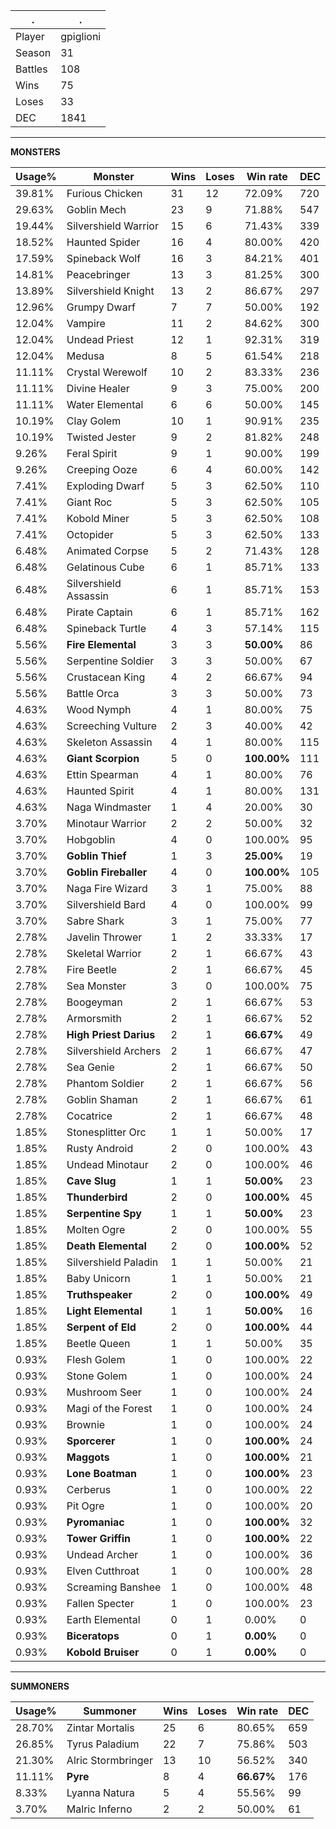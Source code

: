 .|.
|-|-
Player|gpiglioni
Season|31
Battles|108
Wins|75
Loses|33
DEC|1841

---
**MONSTERS**

Usage%|Monster|Wins|Loses|Win rate|DEC|
-|-|-|-|-|-|
39.81%|Furious Chicken|31|12|72.09%|720|
29.63%|Goblin Mech|23|9|71.88%|547|
19.44%|Silvershield Warrior|15|6|71.43%|339|
18.52%|Haunted Spider|16|4|80.00%|420|
17.59%|Spineback Wolf|16|3|84.21%|401|
14.81%|Peacebringer|13|3|81.25%|300|
13.89%|Silvershield Knight|13|2|86.67%|297|
12.96%|Grumpy Dwarf|7|7|50.00%|192|
12.04%|Vampire|11|2|84.62%|300|
12.04%|Undead Priest|12|1|92.31%|319|
12.04%|Medusa|8|5|61.54%|218|
11.11%|Crystal Werewolf|10|2|83.33%|236|
11.11%|Divine Healer|9|3|75.00%|200|
11.11%|Water Elemental|6|6|50.00%|145|
10.19%|Clay Golem|10|1|90.91%|235|
10.19%|Twisted Jester|9|2|81.82%|248|
9.26%|Feral Spirit|9|1|90.00%|199|
9.26%|Creeping Ooze|6|4|60.00%|142|
7.41%|Exploding Dwarf|5|3|62.50%|110|
7.41%|Giant Roc|5|3|62.50%|105|
7.41%|Kobold Miner|5|3|62.50%|108|
7.41%|Octopider|5|3|62.50%|133|
6.48%|Animated Corpse|5|2|71.43%|128|
6.48%|Gelatinous Cube|6|1|85.71%|133|
6.48%|Silvershield Assassin|6|1|85.71%|153|
6.48%|Pirate Captain|6|1|85.71%|162|
6.48%|Spineback Turtle|4|3|57.14%|115|
5.56%|**Fire Elemental**|3|3|**50.00%**|86|
5.56%|Serpentine Soldier|3|3|50.00%|67|
5.56%|Crustacean King|4|2|66.67%|94|
5.56%|Battle Orca|3|3|50.00%|73|
4.63%|Wood Nymph|4|1|80.00%|75|
4.63%|Screeching Vulture|2|3|40.00%|42|
4.63%|Skeleton Assassin|4|1|80.00%|115|
4.63%|**Giant Scorpion**|5|0|**100.00%**|111|
4.63%|Ettin Spearman|4|1|80.00%|76|
4.63%|Haunted Spirit|4|1|80.00%|131|
4.63%|Naga Windmaster|1|4|20.00%|30|
3.70%|Minotaur Warrior|2|2|50.00%|32|
3.70%|Hobgoblin|4|0|100.00%|95|
3.70%|**Goblin Thief**|1|3|**25.00%**|19|
3.70%|**Goblin Fireballer**|4|0|**100.00%**|105|
3.70%|Naga Fire Wizard|3|1|75.00%|88|
3.70%|Silvershield Bard|4|0|100.00%|99|
3.70%|Sabre Shark|3|1|75.00%|77|
2.78%|Javelin Thrower|1|2|33.33%|17|
2.78%|Skeletal Warrior|2|1|66.67%|43|
2.78%|Fire Beetle|2|1|66.67%|45|
2.78%|Sea Monster|3|0|100.00%|75|
2.78%|Boogeyman|2|1|66.67%|53|
2.78%|Armorsmith|2|1|66.67%|52|
2.78%|**High Priest Darius**|2|1|**66.67%**|49|
2.78%|Silvershield Archers|2|1|66.67%|47|
2.78%|Sea Genie|2|1|66.67%|50|
2.78%|Phantom Soldier|2|1|66.67%|56|
2.78%|Goblin Shaman|2|1|66.67%|61|
2.78%|Cocatrice|2|1|66.67%|48|
1.85%|Stonesplitter Orc|1|1|50.00%|17|
1.85%|Rusty Android|2|0|100.00%|43|
1.85%|Undead Minotaur|2|0|100.00%|46|
1.85%|**Cave Slug**|1|1|**50.00%**|23|
1.85%|**Thunderbird**|2|0|**100.00%**|45|
1.85%|**Serpentine Spy**|1|1|**50.00%**|23|
1.85%|Molten Ogre|2|0|100.00%|55|
1.85%|**Death Elemental**|2|0|**100.00%**|52|
1.85%|Silvershield Paladin|1|1|50.00%|21|
1.85%|Baby Unicorn|1|1|50.00%|21|
1.85%|**Truthspeaker**|2|0|**100.00%**|49|
1.85%|**Light Elemental**|1|1|**50.00%**|16|
1.85%|**Serpent of Eld**|2|0|**100.00%**|44|
1.85%|Beetle Queen|1|1|50.00%|35|
0.93%|Flesh Golem|1|0|100.00%|22|
0.93%|Stone Golem|1|0|100.00%|24|
0.93%|Mushroom Seer|1|0|100.00%|24|
0.93%|Magi of the Forest|1|0|100.00%|24|
0.93%|Brownie|1|0|100.00%|24|
0.93%|**Sporcerer**|1|0|**100.00%**|24|
0.93%|**Maggots**|1|0|**100.00%**|21|
0.93%|**Lone Boatman**|1|0|**100.00%**|23|
0.93%|Cerberus|1|0|100.00%|22|
0.93%|Pit Ogre|1|0|100.00%|20|
0.93%|**Pyromaniac**|1|0|**100.00%**|32|
0.93%|**Tower Griffin**|1|0|**100.00%**|22|
0.93%|Undead Archer|1|0|100.00%|36|
0.93%|Elven Cutthroat|1|0|100.00%|28|
0.93%|Screaming Banshee|1|0|100.00%|48|
0.93%|Fallen Specter|1|0|100.00%|23|
0.93%|Earth Elemental|0|1|0.00%|0|
0.93%|**Biceratops**|0|1|**0.00%**|0|
0.93%|**Kobold Bruiser**|0|1|**0.00%**|0|

---
**SUMMONERS**

Usage%|Summoner|Wins|Loses|Win rate|DEC|
-|-|-|-|-|-|
28.70%|Zintar Mortalis|25|6|80.65%|659|
26.85%|Tyrus Paladium|22|7|75.86%|503|
21.30%|Alric Stormbringer|13|10|56.52%|340|
11.11%|**Pyre**|8|4|**66.67%**|176|
8.33%|Lyanna Natura|5|4|55.56%|99|
3.70%|Malric Inferno|2|2|50.00%|61|
